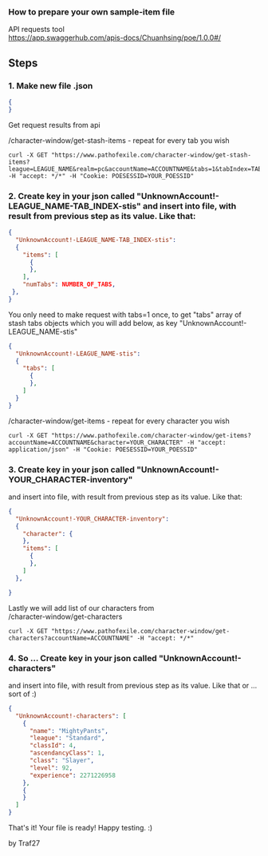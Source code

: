 ### How to prepare your own sample-item file
API requests tool   
https://app.swaggerhub.com/apis-docs/Chuanhsing/poe/1.0.0#/
## Steps
### 1. Make new file .json  
```json
{
}
```
 Get request results from api

 /character-window/get-stash-items - repeat for every tab you wish
```
curl -X GET "https://www.pathofexile.com/character-window/get-stash-items?league=LEAGUE_NAME&realm=pc&accountName=ACCOUNTNAME&tabs=1&tabIndex=TAB_INDEX" -H "accept: */*" -H "Cookie: POESESSID=YOUR_POESSID"
```

### 2. Create key in your json called "UnknownAccount!-LEAGUE_NAME-TAB_INDEX-stis" and insert into file, with result from previous step as its value. Like that:

```json
{
  "UnknownAccount!-LEAGUE_NAME-TAB_INDEX-stis": 
  {
    "items": [
      {
      },
    ],
    "numTabs": NUMBER_OF_TABS,
 },  
}
```
You only need to make request with tabs=1 once, to get "tabs" array of stash tabs objects which you will add below, as key "UnknownAccount!-LEAGUE_NAME-stis"

```json
{
  "UnknownAccount!-LEAGUE_NAME-stis": 
  {
    "tabs": [
      {
      },       
    ]
  }
}
```

 /character-window/get-items - repeat for every character you wish
```  
curl -X GET "https://www.pathofexile.com/character-window/get-items?accountName=ACCOUNTNAME&character=YOUR_CHARACTER" -H "accept: application/json" -H "Cookie: POESESSID=YOUR_POESSID"
```  

### 3. Create key in your json called "UnknownAccount!-YOUR_CHARACTER-inventory"
and insert into file, with result from previous step as its value. Like that:
```json
{
  "UnknownAccount!-YOUR_CHARACTER-inventory": 
  {
    "character": {    
    },
    "items": [
      {
      },
    ]
  },  

}
```

Lastly we will add list of our characters from  
/character-window/get-characters
```
curl -X GET "https://www.pathofexile.com/character-window/get-characters?accountName=ACCOUNTNAME" -H "accept: */*"
```

### 4. So ... Create key in your json called "UnknownAccount!-characters"
and insert into file, with result from previous step as its value. Like that or ... sort of :)
```json
{
  "UnknownAccount!-characters": [
    {
      "name": "MightyPants",
      "league": "Standard",
      "classId": 4,
      "ascendancyClass": 1,
      "class": "Slayer",
      "level": 92,
      "experience": 2271226958
    },
    {
    }
  ]
}
``` 

That's it! Your file is ready!
Happy testing. :)

by Traf27



